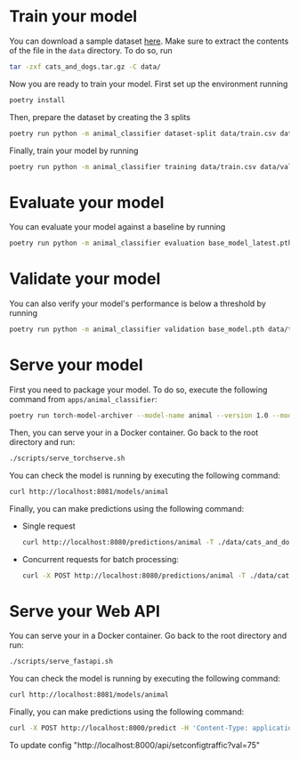 # Train your model

You can download a sample dataset [here](https://drive.google.com/file/d/1R_mxTnZfXkqBF-QgXuW3XNA2rjkbnmqn/view?usp=sharing). Make sure to extract the contents of the file in the `data` directory. To do so, run

```bash
tar -zxf cats_and_dogs.tar.gz -C data/
```

Now you are ready to train your model. First set up the environment running
```bash
poetry install
```

Then, prepare the dataset by creating the 3 splits
```bash
poetry run python -m animal_classifier dataset-split data/train.csv data/val.csv data/test.csv --train-frac 0.6 --val-frac 0.2 --test-frac 0.2
```

Finally, train your model by running
```bash
poetry run python -m animal_classifier training data/train.csv data/val.csv --annotations-dir data/cats_and_dogs/annotations --model-dir models/cats_and_dogs
```

# Evaluate your model

You can evaluate your model against a baseline by running
```bash
poetry run python -m animal_classifier evaluation base_model_latest.pth base_model.pth data/test.csv --annotations-dir data/cats_and_dogs/annotations --model-dir models/cats_and_dogs
```

# Validate your model

You can also verify your model's performance is below a threshold by running
```bash
poetry run python -m animal_classifier validation base_model.pth data/test.csv --annotations-dir data/cats_and_dogs/annotations --model-dir models/cats_and_dogs --max-loss-validation 5
```

# Serve your model

First you need to package your model. To do so, execute the following command from `apps/animal_classifier`:
```bash
poetry run torch-model-archiver --model-name animal --version 1.0 --model-file animal_classifier/models/model.py --serialized-file ./models/cats_and_dogs/base_model.pth --handler animal_classifier/api/model/handler.py --export-path ./model_store/
```

Then, you can serve your  in a Docker container. Go back to the root directory and run:
```bash
./scripts/serve_torchserve.sh
```

You can check the model is running by executing the following command:
```bash
curl http://localhost:8081/models/animal
```

Finally, you can make predictions using the following command:
- Single request
    ```bash
    curl http://localhost:8080/predictions/animal -T ./data/cats_and_dogs/frames/1.png
    ```
- Concurrent requests for batch processing:
    ```bash
    curl -X POST http://localhost:8080/predictions/animal -T ./data/cats_and_dogs/frames/1.png & curl -X POST http://localhost:8080/predictions/animal -T ./data/cats_and_dogs/frames/2.png
    ```

# Serve your Web API
You can serve your  in a Docker container. Go back to the root directory and run:
```bash
./scripts/serve_fastapi.sh
```

You can check the model is running by executing the following command:
```bash
curl http://localhost:8081/models/animal
```

Finally, you can make predictions using the following command:
```bash
curl -X POST http://localhost:8000/predict -H 'Content-Type: application/json' -d '{"base_64_str": "your_base64_string_here"}'
```

To update config
"http://localhost:8000/api/setconfigtraffic?val=75"